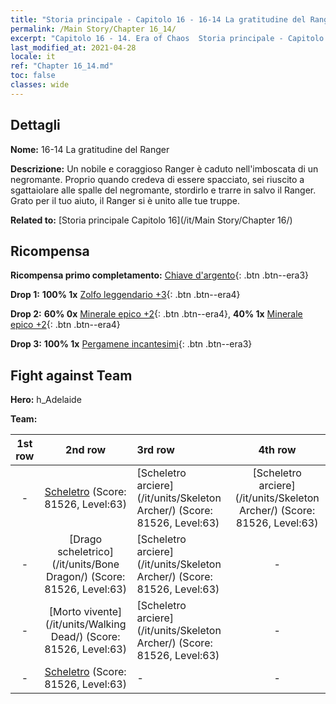 ```yaml
---
title: "Storia principale - Capitolo 16 - 16-14 La gratitudine del Ranger"
permalink: /Main Story/Chapter 16_14/
excerpt: "Capitolo 16 - 14. Era of Chaos  Storia principale - Capitolo 16_14. 16-14 La gratitudine del Ranger"
last_modified_at: 2021-04-28
locale: it
ref: "Chapter 16_14.md"
toc: false
classes: wide
---
```


## Dettagli

 **Nome:** 16-14 La gratitudine del Ranger

 **Descrizione:** Un nobile e coraggioso Ranger è caduto nell'imboscata di un negromante. Proprio quando credeva di essere spacciato, sei riuscito a sgattaiolare alle spalle del negromante, stordirlo e trarre in salvo il Ranger. Grato per il tuo aiuto, il Ranger si è unito alle tue truppe.

 **Related to:** [Storia principale Capitolo 16](/it/Main Story/Chapter 16/)

## Ricompensa

 **Ricompensa primo completamento:** [Chiave d'argento](/ItemsIT/con_693/){: .btn .btn--era3}

 **Drop 1:** **100% 1x** [Zolfo leggendario +3](/ItemsIT/mat_57/){: .btn .btn--era4}

 **Drop 2:** **60% 0x** [Minerale epico +2](/ItemsIT/mat_47/){: .btn .btn--era4}, **40% 1x** [Minerale epico +2](/ItemsIT/mat_47/){: .btn .btn--era4}

 **Drop 3:** **100% 1x** [Pergamene incantesimi](/ItemsIT/con_694/){: .btn .btn--era3}


## Fight against Team
 **Hero:** h_Adelaide

 **Team:**


  | 1st row | 2nd row | 3rd row | 4th row |
  |:----:|:----:|:----|:----:|
  | - | [Scheletro](/it/units/Skeleton/) (Score: 81526, Level:63)  | [Scheletro arciere](/it/units/Skeleton Archer/) (Score: 81526, Level:63)  | [Scheletro arciere](/it/units/Skeleton Archer/) (Score: 81526, Level:63)  |
  | - | [Drago scheletrico](/it/units/Bone Dragon/) (Score: 81526, Level:63)  | [Scheletro arciere](/it/units/Skeleton Archer/) (Score: 81526, Level:63)  | - |
  | - | [Morto vivente](/it/units/Walking Dead/) (Score: 81526, Level:63)  | [Scheletro arciere](/it/units/Skeleton Archer/) (Score: 81526, Level:63)  | - |
  | - | [Scheletro](/it/units/Skeleton/) (Score: 81526, Level:63)  | - | - |


